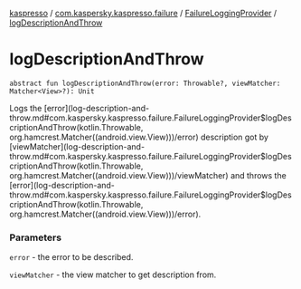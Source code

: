 [kaspresso](../../index.md) / [com.kaspersky.kaspresso.failure](../index.md) / [FailureLoggingProvider](index.md) / [logDescriptionAndThrow](./log-description-and-throw.md)

# logDescriptionAndThrow

`abstract fun logDescriptionAndThrow(error: Throwable?, viewMatcher: Matcher<View>?): Unit`

Logs the [error](log-description-and-throw.md#com.kaspersky.kaspresso.failure.FailureLoggingProvider$logDescriptionAndThrow(kotlin.Throwable, org.hamcrest.Matcher((android.view.View)))/error) description got by [viewMatcher](log-description-and-throw.md#com.kaspersky.kaspresso.failure.FailureLoggingProvider$logDescriptionAndThrow(kotlin.Throwable, org.hamcrest.Matcher((android.view.View)))/viewMatcher) and throws the [error](log-description-and-throw.md#com.kaspersky.kaspresso.failure.FailureLoggingProvider$logDescriptionAndThrow(kotlin.Throwable, org.hamcrest.Matcher((android.view.View)))/error).

### Parameters

`error` - the error to be described.

`viewMatcher` - the view matcher to get description from.